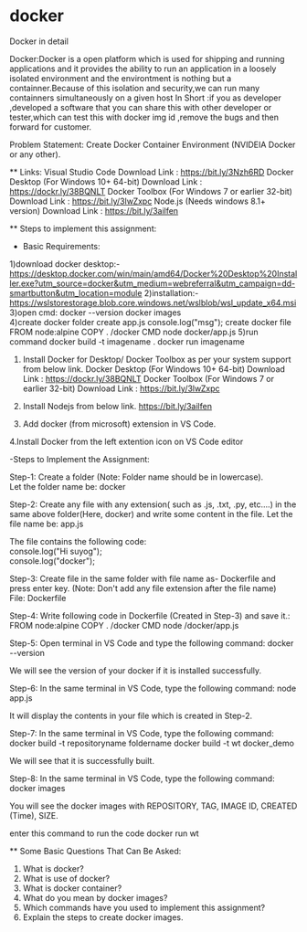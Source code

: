 # docker
Docker in detail


Docker:Docker is a open platform which is used for shipping and running applications and it provides the ability to run an application in a loosely isolated environment
and the environtment is nothing but a containner.Because of this isolation and security,we can run many containners simultaneously on a given host
In Short :if you as developer ,developed a software that you can share this with other developer or tester,which can test this with docker img id ,remove the bugs and then forward for customer.

Problem Statement: Create Docker Container Environment (NVIDEIA Docker or any other).


** Links:
Visual Studio Code Download Link : https://bit.ly/3Nzh6RD
Docker Desktop (For Windows 10+ 64-bit) Download Link : https://dockr.ly/38BQNLT
Docker Toolbox (For Windows 7 or earlier 32-bit) Download Link : https://bit.ly/3lwZxpc
Node.js (Needs windows 8.1+ version) Download Link : https://bit.ly/3ailfen


** Steps to implement this assignment:
 - Basic Requirements:
 
 1)download docker desktop:-https://desktop.docker.com/win/main/amd64/Docker%20Desktop%20Installer.exe?utm_source=docker&utm_medium=webreferral&utm_campaign=dd-smartbutton&utm_location=module
2)installation:-https://wslstorestorage.blob.core.windows.net/wslblob/wsl_update_x64.msi
3)open cmd:
		docker --version
		docker images 		
4)create docker folder
		create app.js 
			console.log("msg");
		create docker file
			FROM node:alpine
			COPY . /docker
			CMD node docker/app.js
5)run command 
		docker build -t imagename .
		docker run imagename
 
  1. Install Docker for Desktop/ Docker Toolbox as per your system support from below link. 
    Docker Desktop (For Windows 10+ 64-bit) Download Link : https://dockr.ly/38BQNLT
    Docker Toolbox (For Windows 7 or earlier 32-bit) Download Link : https://bit.ly/3lwZxpc

  2. Install Nodejs from below link.
    https://bit.ly/3ailfen

  3. Add docker (from microsoft) extension in VS Code.

   4.Install Docker from the left extention icon on VS Code editor

 -Steps to Implement the Assignment:

  Step-1: Create a folder (Note: Folder name should be in lowercase).  
  Let the folder name be: docker

  Step-2: Create any file with any extension( such as .js, .txt, .py, etc....) in the same above folder(Here, docker) and write some content in the file. 
  Let the file name be: app.js

  The file contains the following code:<br>
  console.log("Hi suyog");<br>
  console.log("docker");
  

  Step-3: Create file in the same folder with file name as- Dockerfile and press enter key. (Note: Don't add any file extension after the file name)<br>
  File: Dockerfile 
   
  Step-4: Write following code in Dockerfile (Created in Step-3) and save it.:<br>
  FROM node:alpine
  COPY . /docker
  CMD node /docker/app.js

  Step-5: Open terminal in VS Code and type the following command:
  docker --version

  We will see the version of your docker if it is installed successfully. 

  Step-6: In the same terminal in VS Code, type the following command:
  node app.js

  It will display the contents in your file which is created in Step-2.

  Step-7: In the same terminal in VS Code, type the following command:
  docker build -t repositoryname foldername
  docker build -t wt docker_demo
 
  We will see that it is successfully built. 

  Step-8: In the same terminal in VS Code, type the following command:
  docker images

  You will see the docker images with REPOSITORY, TAG, IMAGE ID, CREATED (Time), SIZE.
  
  enter this command to run the code
  docker run wt

** Some Basic Questions That Can Be Asked:
 1. What is docker?
 2. What is use of docker?
 3. What is docker container?
 4. What do you mean by docker images?
 5. Which commands have you used to implement this assignment? 
 6. Explain the steps to create docker images.
